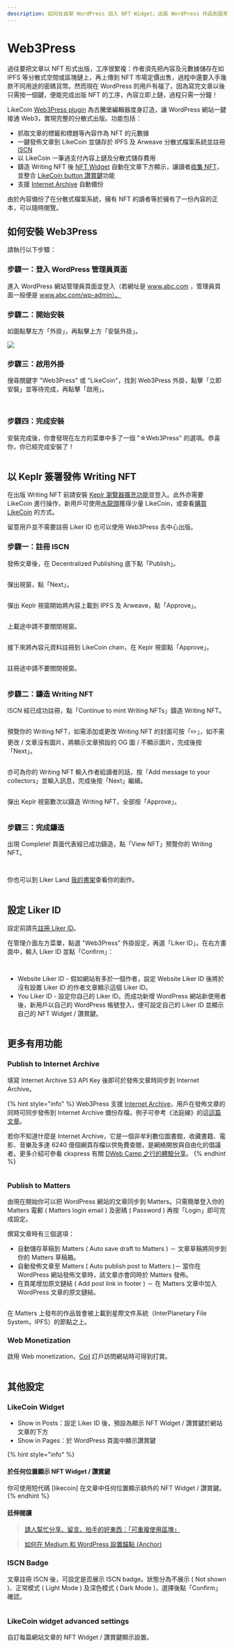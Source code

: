 ```yaml
---
description: 如何在自架 WordPress 加入 NFT Widget，出版 WordPress 作品到區塊鏈？
---
```


# Web3Press

過往要把文章以 NFT 形式出版，工序很䌓複：作者須先把內容及元數據儲存在如 IPFS 等分散式空間或區塊鏈上，再上傳到 NFT 市場定價出售，過程中還要入手幾款不同用途的密碼貨幣。然而現在 WordPress 的用戶有福了，因為寫完文章以後只需按一個鍵，便能完成出版 NFT 的工序，內容立即上鏈，過程只需一分鐘！

LikeCoin [Web3Press plugin](https://zh-hk.wordpress.org/plugins/likecoin/) 為古騰堡編輯器度身訂造，讓 WordPress 網站一鍵接通 Web3，實現完整的分散式出版。功能包括：

* 抓取文章的標籤和標題等內容作為 NFT 的元數據
* 一鍵發佈文章到 LikeCoin 並儲存於 IPFS 及 Arweave 分散式檔案系統並註冊 [ISCN](../general-guides/decentralized-publishing/what-is-iscn.md)
* 以 LikeCoin 一筆過支付內容上鏈及分散式儲存費用
* 鑄造 Writing NFT 後 [NFT Widget](../general-guides/writing-nft/collect-writing-nft/nft-widget.md) 自動在文章下方顯示，讓讀者[收集 NFT](../general-guides/writing-nft/collect-writing-nft/)，並整合 [LikeCoin button 讚賞鍵](creator/)功能
* 支援 [Internet Archive](https://archive.org/) 自動備份

由於內容備份了在分散式檔案系統，擁有 NFT 的讀者等於擁有了一份內容的正本，可以隨時閱覽。

## 如何安裝 Web3Press <a href="#installation" id="installation"></a>

請執行以下步驟：

### 步驟一：登入 WordPress 管理員頁面

進入 WordPress 網站管理員頁面並登入（若網址是 www.abc.com ，管理員頁面一般便是 www.abc.com/wp-admin）。

### 步驟二：開始安裝

如圖點擊左方「外掛」，再點擊上方「安裝外掛」。

![](../.gitbook/assets/wordpress-1.png)

### 步驟三：啟用外掛

搜尋關鍵字 "Web3Press" 或 "LikeCoin"，找到 Web3Press 外掛，點擊「立即安裝」並等待完成，再點擊「啟用」。

<figure><img src="../.gitbook/assets/wordpress 2.png" alt=""><figcaption></figcaption></figure>

<figure><img src="../.gitbook/assets/wordpress 3.png" alt=""><figcaption></figcaption></figure>

### 步驟四：完成安裝

安裝完成後，你會發現在左方的菜單中多了一個 "☆Web3Press" 的選項。恭喜你，你已經完成安裝了！

<figure><img src="../.gitbook/assets/wordpress 4.png" alt=""><figcaption></figcaption></figure>

## 以 Keplr 簽署發佈 Writing NFT

在出版 Writing NFT 前請安裝 [Keplr 瀏覽器擴充功能](../general-guides/wallet/keplr/)並登入。此外亦需要 LikeCoin 進行操作，新用戶可使用[水龍頭](../general-guides/faucet.md)獲得少量 LikeCoin，或查看[購買 LikeCoin](../general-guides/trade/buy-likecoin.md) 的方式。

留意用戶並不需要註冊 Liker ID 也可以使用 Web3Press 去中心出版。

### 步驟一：註冊 ISCN

發佈文章後，在 Decentralized Publishing 底下點「Publish」。

<figure><img src="../.gitbook/assets/W3Press mint 1.png" alt=""><figcaption></figcaption></figure>

彈出視窗，點「Next」。

<figure><img src="../.gitbook/assets/W3Press mint 2.png" alt=""><figcaption></figcaption></figure>

彈出 Keplr 視窗開始將內容上載到 IPFS 及 Arweave，點「Approve」。

<figure><img src="../.gitbook/assets/W3Press mint 3.png" alt=""><figcaption></figcaption></figure>

上載途中請不要關閉視窗。

<figure><img src="../.gitbook/assets/W3Press mint 4.png" alt=""><figcaption></figcaption></figure>

接下來將內容元資料註冊到 LikeCoin chain，在 Keplr 視窗點「Approve」。

<figure><img src="../.gitbook/assets/W3Press mint 5.png" alt=""><figcaption></figcaption></figure>

註冊途中請不要關閉視窗。

<figure><img src="../.gitbook/assets/W3Press mint 6.png" alt=""><figcaption></figcaption></figure>

### 步驟二：鑄造 Writing NFT

ISCN 經已成功註冊，點「Continue to mint Writing NFTs」鑄造 Writing NFT。

<figure><img src="../.gitbook/assets/W3Press mint 7.png" alt=""><figcaption></figcaption></figure>

預覽你的 Writing NFT，如需添加或更改 Writing NFT 的封面可按「:pencil2:」，如不需更改 / 文章沒有圖片，將顯示文章預設的 OG 圖 / 不顯示圖片，完成後按「Next」。

<figure><img src="../.gitbook/assets/W3Press mint 8.png" alt=""><figcaption></figcaption></figure>

亦可為你的 Writing NFT 輸入作者給讀者的話，按「Add message to your collectors」並輸入訊息，完成後按「Next」繼續。

<figure><img src="../.gitbook/assets/W3Press mint 9.png" alt=""><figcaption></figcaption></figure>

彈出 Keplr 視窗數次以鑄造 Writing NFT，全部按「Approve」。

<figure><img src="../.gitbook/assets/W3Press mint 10.png" alt=""><figcaption></figcaption></figure>

### 步驟三：完成鑄造

出現 Complete! 頁面代表經已成功鑄造，點「View NFT」預覽你的 Writing NFT。

<figure><img src="../.gitbook/assets/W3Press mint 11.png" alt=""><figcaption></figcaption></figure>

<figure><img src="../.gitbook/assets/W3Press mint 12.png" alt=""><figcaption></figcaption></figure>



你也可以到 Liker Land [我的書架](../general-guides/writing-nft/dashboard.md)查看你的創作。

<figure><img src="../.gitbook/assets/W3Press mint 13.png" alt=""><figcaption></figcaption></figure>

## 設定 Liker ID <a href="#setting" id="setting"></a>

設定前請先[註冊 Liker ID](liker-id/)。

在管理介面左方菜單，點選 "Web3Press" 外掛設定，再選「Liker ID」。在右方畫面中，輸入 Liker ID 並點「Confirm」：

<figure><img src="../.gitbook/assets/wordpress 5.png" alt=""><figcaption></figcaption></figure>

<figure><img src="../.gitbook/assets/wordpress 6.png" alt=""><figcaption></figcaption></figure>

* Website Liker ID - 假如網站有多於一個作者，設定 Website Liker ID 後將於沒有設置 Liker ID 的作者文章顯示這個 Liker ID。
* You Liker ID - 設定你自己的 Liker ID。而成功新增 WordPress 網站新使用者後，新用戶以自己的 WordPress 帳號登入，便可設定自己的 Liker ID 並顯示自己的 NFT Widget / 讚賞鍵。

<figure><img src="../.gitbook/assets/wordpress 7.png" alt=""><figcaption></figcaption></figure>

## 更多有用功能 <a href="#publish-setting" id="publish-setting"></a>

### Publish to Internet Archive

填寫 Internet Archive S3 API Key 後即可於發佈文章時同步到 Internet Archive。

{% hint style="info" %}
Web3Press 支援 [Internet Archive](https://archive.org/)，用戶在發佈文章的同時可同步發佈到 Internet Archive 備份存檔，例子可參考《法庭線》的這[這篇文章](https://web.archive.org/web/20221215135952/https://thewitnesshk.com/%E6%94%AF%E8%81%AF%E6%9C%83%E6%8B%92%E4%BA%A4%E8%B3%87%E6%96%99%E6%A1%88-%E9%84%92%E5%B9%B8%E5%BD%A4%E6%8C%87%E9%80%9A%E7%9F%A5%E6%9B%B8%E5%B1%AC%E4%B8%8D%E5%8F%AF%E8%83%BD%E4%BB%BB%E5%8B%99-%E6%8B%92/)。

若你不知道什麼是 Internet Archive，它是一個非牟利數位圖書館，收藏書籍、電影、音樂及多達 6240 億個網頁存檔以供免費查閱，是網絡開放與自由化的倡議者。更多介紹可參看 ckxpress 有關 [DWeb Camp 之行的體驗分享](https://liker.land/nft/class/likenft1l6875l0mdvz4u9060t5nacd4xcx5ge5wlef2tj2jff2wkna93d2sfezzp9)。
{% endhint %}

<figure><img src="../.gitbook/assets/wordpress 11.png" alt=""><figcaption></figcaption></figure>

### Publish to Matters <a href="#publish-to-matters" id="publish-to-matters"></a>

由現在開始你可以把 WordPress 網站的文章同步到 Matters。只需簡單登入你的 Matters 電郵 ( Matters login email ) 及密碼 ( Password ) 再按「Login」即可完成設定。

撰寫文章時有三個選項：

* 自動儲存草稿到 Matters ( Auto save draft to Matters ) － 文章草稿將同步到你的 Matters 草稿箱。
* 自動發佈文章至 Matters ( Auto publish post to Matters )－ 當你在 WordPress 網站發佈文章時，該文章亦會同時於 Matters 發佈。
* 在頁尾增加原文鏈結 ( Add post link in footer ) － 在 Matters 文章中加入 WordPress 文章的原文鏈結。

<figure><img src="../.gitbook/assets/wordpress 10.png" alt=""><figcaption></figcaption></figure>

在 Matters 上發布的作品皆會被上載到星際文件系統（InterPlanetary File System，IPFS）的節點之上。

### Web Monetization

啟用 Web monetization，[Coil](https://coil.com/) 訂戶訪問網站時可得到打賞。

<figure><img src="../.gitbook/assets/wordpress 12.png" alt=""><figcaption></figcaption></figure>

## 其他設定

### LikeCoin Widget

* Show in Posts：設定 Liker ID 後，預設為顯示 NFT Widget / 讚賞鍵於網站文章的下方
* Show in Pages：於 WordPress 頁面中顯示讚賞鍵

{% hint style="info" %}
#### 於任何位置顯示 NFT Widget / 讚賞鍵 <a href="#how-to-support-multiple-liker-id-on-a-wordpress-site" id="how-to-support-multiple-liker-id-on-a-wordpress-site"></a>

你可使用短代碼 \[likecoin] 在文章中任何位置顯示額外的 NFT Widget / 讚賞鍵。
{% endhint %}

#### 廷伸閱讀[&#xD;](https://coralive.site/likecoin-wordpress%E4%B8%8A%E5%A6%82%E4%BD%95%E5%AE%89%E8%A3%9D%E8%A8%AD%E5%AE%9Alikecoin/) <a href="#read-more" id="read-more"></a>

> [請人幫忙分享、留言、拍手的好東西：「可重複使用區塊」](https://xrine.com/gutenburg-%E5%8F%AF%E9%87%8D%E8%A4%87%E4%BD%BF%E7%94%A8%E5%8D%80%E5%A1%8A/)

> [如何在 Medium 和 WordPress 設置錨點 (Anchor)](https://bchai.cc/2019/03/30/how-to-setup-anchor-medium-wordpress/)

### ISCN Badge <a href="#publish-to-iscn" id="publish-to-iscn"></a>

文章註冊 ISCN 後，可設定是否展示 ISCN badge。狀態分為不展示 ( Not shown )、正常模式 ( Light Mode ) 及深色模式 ( Dark Mode )，選擇後點「Confirm」確認。

<figure><img src="../.gitbook/assets/wordpress 8.png" alt=""><figcaption></figcaption></figure>

### LikeCoin widget advanced settings

自訂每篇網站文章的 NFT Widget / 讚賞鍵顯示設置。

<figure><img src="../.gitbook/assets/wordpress 9.png" alt=""><figcaption></figcaption></figure>
